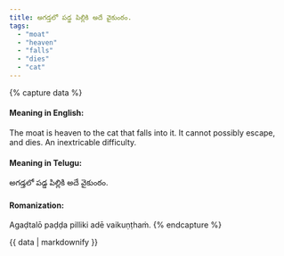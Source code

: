 ```yaml
---
title: అగడ్తలో పడ్డ పిల్లికి అదే వైకుంఠం.
tags:
  - "moat"
  - "heaven"
  - "falls"
  - "dies"
  - "cat"
---
```


{% capture data %}
#### Meaning in English:
The moat is heaven to the cat that falls into it.
It cannot possibly escape, and dies.
An inextricable difficulty.

#### Meaning in Telugu:
అగడ్తలో పడ్డ పిల్లికి అదే వైకుంఠం.

#### Romanization:
Agaḍtalō paḍḍa pilliki adē vaikuṇṭhaṁ.
{% endcapture %}

{{ data | markdownify }}


